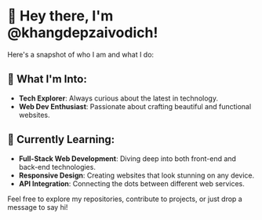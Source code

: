 # 👋 Hey there, I'm @khangdepzaivodich!

Here's a snapshot of who I am and what I do:

## 👀 What I'm Into:
- **Tech Explorer**: Always curious about the latest in technology.
- **Web Dev Enthusiast**: Passionate about crafting beautiful and functional websites.

## 🌱 Currently Learning:
- **Full-Stack Web Development**: Diving deep into both front-end and back-end technologies.
- **Responsive Design**: Creating websites that look stunning on any device.
- **API Integration**: Connecting the dots between different web services.

Feel free to explore my repositories, contribute to projects, or just drop a message to say hi!

